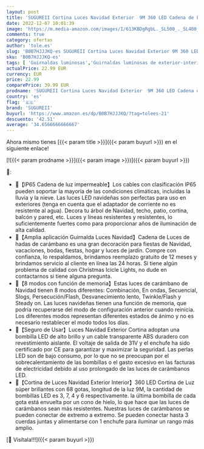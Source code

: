 ```yaml
---
layout: post
title: 'SUGUREII Cortina Luces Navidad Exterior  9M 360 LED Cadena de Luces de Carámbano  8 Modos Prolongable Cascada de Luces Led Cortina de Luces para Patio Ventana Patio Balcón Jardín'
date: 2022-12-07 10:01:39
image: 'https://m.media-amazon.com/images/I/613KBDgRgbL._SL500_._SL400_.jpg'
comments: true
category: ofertas
author: 'tole.es'
slug: 'B0B7HJJJKQ-es SUGUREII Cortina Luces Navidad Exterior 9M 360 LED Cadena...'
sku: 'B0B7HJJJKQ-es'
tags: [ 'Guirnaldas luminosas','Guirnaldas luminosas de exterior-interior','Iluminación','navidad','sugureii','🇪🇸', ]
actualPrice: 22.99 EUR
currency: EUR
price: 22.99
comparePrice: 39.99 EUR
prodname: 'SUGUREII Cortina Luces Navidad Exterior  9M 360 LED Cadena de Luces de Carámbano  8 Modos Prolongable Cascada de Luces Led Cortina de Luces para Patio Ventana Patio Balcón Jardín'
country: 'es'
flag: '🇪🇸'
brand: 'SUGUREII'
buyurl: 'https://www.amazon.es/dp/B0B7HJJJKQ/?tag=tolees-21'
descuento: '42.51'
average: '34.6566666666667'
---
```


Ahora mismo tienes [{{< param title >}}]({{< param buyurl >}}) en el siguiente enlace!

[![{{< param prodname >}}]({{< param image >}})]({{< param buyurl >}})

🔎:

- 🎄【IP65 Cadena de luz impermeable】Los cables con clasificación IP65 pueden soportar la mayoría de las condiciones climáticas, incluidas la lluvia y la nieve. Las luces LED navideñas son perfectas para uso en exteriores (tenga en cuenta que el adaptador de corriente no es resistente al agua). Decora tu árbol de Navidad, techo, patio, cortina, balcón y pared, etc. Luces y líneas resistentes y resistentes, lo suficientemente fuertes como para proporcionar años de iluminación de alta calidad.
- 🎄【Amplia aplicación Guirnalda Luces Navidad】Cadena de Luces de hadas de carámbano es una gran decoración para fiestas de Navidad, vacaciones, bodas, fiestas, hogar y luces de jardín. Compre con confianza, lo respaldamos, brindamos reemplazo gratuito de 12 meses y brindamos servicio al cliente en línea las 24 horas. Si tiene algún problema de calidad con Christmas Icicle Lights, no dude en contactarnos si tiene alguna pregunta.
- 🎄【8 modos con función de memoria】Estas luces de carámbano de Navidad tienen 8 modos diferentes: Combinación, En ondas, Secuencial, Slogs, Persecución/Flash, Desvanecimiento lento, Twinkle/Flash y Steady on. Las luces navideñas tienen una función de memoria, que podría recuperarse del modo de configuración anterior cuando reinicia. Los diferentes modos representan diferentes estados de ánimo y no es necesario restablecer el modo todos los días.
- 🎄【Seguro de Usar】Luces Navidad Exterior Cortina adoptan una bombilla LED de alto brillo y un cable transparente ABS duradero con revestimiento aislante. El voltaje de salida de 31V y el enchufe ha sido certificado por CE para garantizar y maximizar la seguridad. Las perlas LED son de bajo consumo, por lo que no se preocupan por el sobrecalentamiento de las bombillas o el gasto excesivo en las facturas de electricidad debido al uso prolongado de las luces de carámbanos LED.
- 🎄【Cortina de Luces Navidad Exterior Interior】360 LED Cortina de Luz súper brillantes con 68 gotas, longitud de la luz 9M, la cantidad de bombillas LED es 3, 7, 4 y 6 respectivamente. la última bombilla de cada gota está envuelta por un cono de hielo, lo que hace que las luces de carámbanos sean más resistentes. Nuestras luces de carámbanos se pueden conectar de extremo a extremo. Se pueden conectar hasta 3 cuerdas juntas y alimentarse con 1 enchufe para iluminar un rango más amplio.

[🛒 Visítala!!!]({{< param buyurl >}})
